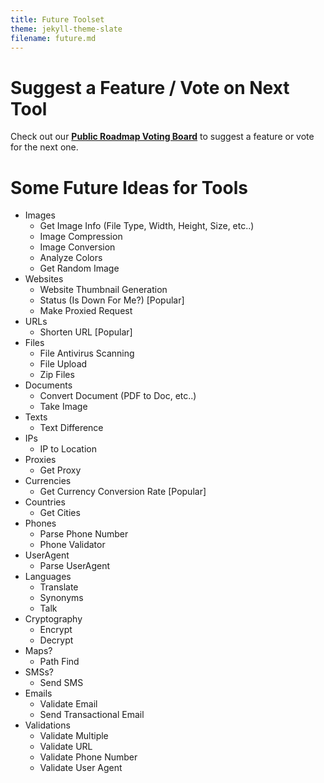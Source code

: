 ```yaml
---
title: Future Toolset
theme: jekyll-theme-slate
filename: future.md
--- 
```


# Suggest a Feature / Vote on Next Tool

Check out our [**Public Roadmap Voting Board**](https://trello.com/b/I1Jd4gJ0/mallabe-public-roadmap-feature-voting) to suggest a feature or vote for the next one.

# Some Future Ideas for Tools

- Images
  - Get Image Info (File Type, Width, Height, Size, etc..)
  - Image Compression
  - Image Conversion
  - Analyze Colors
  - Get Random Image
- Websites
  - Website Thumbnail Generation
  - Status (Is Down For Me?) [Popular]
  - Make Proxied Request
- URLs
  - Shorten URL [Popular]
- Files
  - File Antivirus Scanning
  - File Upload
  - Zip Files
- Documents
  - Convert Document (PDF to Doc, etc..)
  - Take Image
- Texts
  - Text Difference
- IPs
  - IP to Location
- Proxies
  - Get Proxy
- Currencies
  - Get Currency Conversion Rate [Popular]
- Countries
  - Get Cities
- Phones
  - Parse Phone Number
  - Phone Validator
- UserAgent
  - Parse UserAgent
- Languages
  - Translate
  - Synonyms
  - Talk
- Cryptography
  - Encrypt
  - Decrypt
- Maps?
  - Path Find
- SMSs?
  - Send SMS
- Emails
  - Validate Email
  - Send Transactional Email
- Validations
  - Validate Multiple
  - Validate URL
  - Validate Phone Number
  - Validate User Agent
